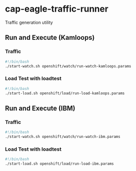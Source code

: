 # cap-eagle-traffic-runner
Traffic generation utility


## Run and Execute (Kamloops)

### Traffic
```bash
#!/bin/bash
./start-watch.sh openshift/watch/run-watch-kamloops.params
```

### Load Test with loadtest
```bash
#!/bin/bash
./start-load.sh openshift/load/run-load-kamloops.params
```

## Run and Execute (IBM)

### Traffic
```bash
#!/bin/bash
./start-watch.sh openshift/watch/run-watch-ibm.params
```

### Load Test with loadtest
```bash
#!/bin/bash
./start-load.sh openshift/load/run-load-ibm.params
```
